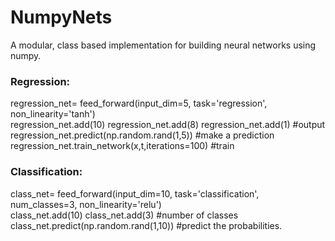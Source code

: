 # NumpyNets

A modular, class based implementation for building neural networks using numpy. 


### Regression: 

regression_net= feed_forward(input_dim=5, task='regression', non_linearity='tanh')                  
regression_net.add(10) 
regression_net.add(8)
regression_net.add(1) #output
regression_net.predict(np.random.rand(1,5)) #make a prediction
regression_net.train_network(x,t,iterations=100) #train

### Classification:

class_net= feed_forward(input_dim=10, task='classification', num_classes=3, non_linearity='relu')      
class_net.add(10) 
class_net.add(3) #number of classes
class_net.predict(np.random.rand(1,10)) #predict the probabilities.


